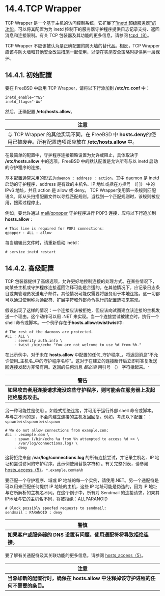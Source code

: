 # 14.4.TCP Wrapper

TCP Wrapper 是一个基于主机的访问控制系统，它扩展了["inetd 超级服务器"的功能](https://docs.freebsd.org/en/books/handbook/network-servers/index.html#network-inetd)。可以将其配置为为 inetd 控制下的服务器守护程序提供日志记录支持、返回消息和连接限制。有关 TCP 包装器及其功能的更多信息，请参阅 [tcpd（8）](https://www.freebsd.org/cgi/man.cgi?query=tcpd\&sektion=8\&format=html)。

TCP Wrapper 不应该被认为是正确配置的防火墙的替代品。相反，TCP Wrapper 应该与防火墙和其他安全改进措施一起使用，以便在实施安全策略时提供另一层保护。

## 14.4.1. 初始配置

要在 FreeBSD 中启用 TCP Wrapper，请将以下行添加到 **/etc/rc.conf** 中：

```
inetd_enable="YES"
inetd_flags="-Ww"
```

然后，正确配置 **/etc/hosts.allow**。

| 注意                                                                                         |
| ------------------------------------------------------------------------------------------ |
| 与 TCP Wrapper 的其他实现不同，在 FreeBSD 中 **hosts.deny**的使用已被废弃。所有配置选项都应放在 **/etc/hosts.allow** 中。 |

在最简单的配置中，守护程序连接策略设置为允许或阻止，具体取决于 **/etc/hosts.allow** 中的选项。FreeBSD 中的默认配置是允许所有与以 inetd 启动的守护程序的连接。

基本配置通常采用的形式为`daemon : address : action`，其中 daemon 是 inetd 启动的守护程序，address 是有效的主机名、IP 地址或括在方括号 （\[ ]） 中的 IPv6 地址，并且 action 是 allow 或 deny。 TCP Wrapper使用第一条规则匹配语义，即从头扫描配置文件以寻找匹配规则。当找到一个匹配规则时，该规则被应用，搜索过程停止。

例如，要允许通过 [mail/qpopper](https://cgit.freebsd.org/ports/tree/mail/qpopper/pkg-descr) 守护程序进行 POP3 连接，应将以下行追加到 **hosts.allow**：

```
# This line is required for POP3 connections:
qpopper : ALL : allow
```

每当编辑此文件时，请重新启动 inetd：

```
# service inetd restart
```

## 14.4.2. 高级配置

TCP 包装器提供了高级选项，允许更好地控制连接的处理方式。在某些情况下，向某些主机或守护程序连接返回注释可能是合适的。在其他情况下，应记录日志条目或向管理员发送电子邮件。其他情况可能仅需要将服务用于本地连接。这一切都可以通过使用称为通配符、扩展字符和外部命令执行的配置选项来实现。

假设出现了这样的情况：一个连接应该被拒绝，但应该向试图建立该连接的主机发送一个理由。这个动作可以用 .NET 来实现。当一个连接尝试被建立时，执行一个 shell 命令或脚本。一个例子存在于**hosts.allow:twisttwist**中:

```
# The rest of the daemons are protected.
ALL : ALL \
	: severity auth.info \
	: twist /bin/echo "You are not welcome to use %d from %h."
```

在此示例中，对于未在 **hosts.allow** 中配置的任何_守护程序_，将返回消息"不允许使用_主机名_中的守护程序名称"。这对于在建立的连接断开后立即将答复发送回连接发起方非常有用。返回的任何消息 _都必须_ 用引号 （） 字符括起来。`"`

| 警告                                        |
| ----------------------------------------- |
| **如果攻击者用连接请求淹没这些守护程序，则可能会在服务器上发起拒绝服务攻击。** |

另一种可能性是使用 。如隐式拒绝连接，并可用于运行外部 shell 命令或脚本。与与之不同的是，不会向建立连接的主机发回回复。例如，考虑以下配置：：`spawntwistspawntwistspawn`

```
# We do not allow connections from example.com:
ALL : .example.com \
	: spawn (/bin/echo %a from %h attempted to access %d >> \
	  /var/log/connections.log) \
	: deny
```

这将拒绝来自 /**var/log/connections.log** 的所有连接尝试，并记录主机名、IP 地址和尝试访问的守护程序。此示例使用替换字符和 。有关完整列表，请参阅 [hosts\_access（5）](https://www.freebsd.org/cgi/man.cgi?query=hosts\_access\&sektion=5\&format=html)。`*.example.com%a%h`

要匹配一个守护程序、域或 IP 地址的每一个实例，请使用.NET。另一个通配符是可以用来匹配任何提供 IP 地址的主机，这些 IP 地址可能是伪造的，因为 IP 地址与它所解析的主机名不同。在这个例子中，所有对 Sendmail 的连接请求，如果其IP地址与它的主机名不同，将被拒绝：ALLPARANOID

```
# Block possibly spoofed requests to sendmail:
sendmail : PARANOID : deny
```

| 警慎                                    |
| ------------------------------------- |
| **如果客户或服务器的 DNS 设置有问题，使用通配符将导致拒绝连接。** |

要了解有关通配符及其关联功能的更多信息，请参阅 [hosts\_access（5）](https://www.freebsd.org/cgi/man.cgi?query=hosts\_access\&sektion=5\&format=html)。

| 注意                                                |
| ------------------------------------------------- |
| **当添加新的配置行时，确保在 hosts.allow 中注释掉该守护进程的任何不需要的条目。** |
